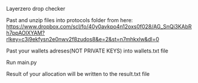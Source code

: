 Layerzero drop checker

Past and unzip files into protocols folder from here: https://www.dropbox.com/scl/fo/40y0avkpo4n12oxs0f028/AG_SnQi3KAbRh7ppAOlXYAM?rlkey=c3j9ekfysn2e0nwv2f8zudos8&e=2&st=n7mhkxlw&dl=0

Past your wallets adreses(NOT PRIVATE KEYS) into wallets.txt file

Run main.py

Result of your allocation will be written to the result.txt file

